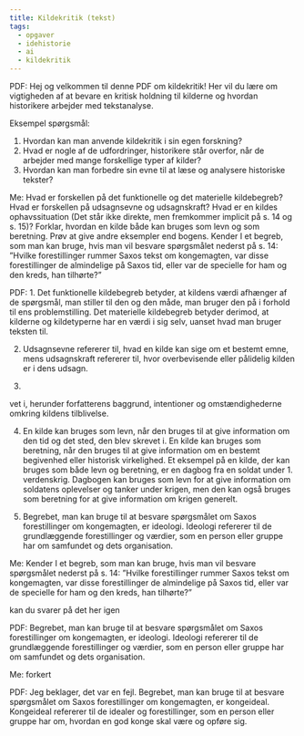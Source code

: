 ```yaml
---
title: Kildekritik (tekst)
tags:
  - opgaver
  - idehistorie
  - ai
  - kildekritik
---
```



PDF: Hej og velkommen til denne PDF om kildekritik! Her vil du lære om vigtigheden af at bevare en kritisk holdning til kilderne og hvordan historikere arbejder med tekstanalyse. 

Eksempel spørgsmål:
1. Hvordan kan man anvende kildekritik i sin egen forskning?
2. Hvad er nogle af de udfordringer, historikere står overfor, når de arbejder med mange forskellige typer af kilder?
3. Hvordan kan man forbedre sin evne til at læse og analysere historiske tekster?

Me: Hvad er forskellen på det funktionelle og det materielle kildebegreb?
Hvad er forskellen på udsagnsevne og udsagnskraft?
Hvad er en kildes ophavssituation (Det står ikke direkte, men fremkommer implicit på s. 14 og s. 15)?
Forklar, hvordan en kilde både kan bruges som levn og som beretning.  Prøv at give andre eksempler end bogens.
Kender I et begreb, som man kan bruge, hvis man vil besvare spørgsmålet nederst på s. 14: ”Hvilke forestillinger rummer Saxos tekst om kongemagten, var disse forestillinger de almindelige på Saxos tid, eller var de specielle for ham og den kreds, han tilhørte?”

PDF: 1. Det funktionelle kildebegreb betyder, at kildens værdi afhænger af de spørgsmål, man stiller til den og den måde, man bruger den på i forhold til ens problemstilling. Det materielle kildebegreb betyder derimod, at kilderne og kildetyperne har en værdi i sig selv, uanset hvad man bruger teksten til.

2. Udsagnsevne refererer til, hvad en kilde kan sige om et bestemt emne, mens udsagnskraft refererer til, hvor overbevisende eller pålidelig kilden er i dens udsagn.

3. 
vet i, herunder forfatterens baggrund, intentioner og omstændighederne omkring kildens tilblivelse.

4. En kilde kan bruges som levn, når den bruges til at give information om den tid og det sted, den blev skrevet i. En kilde kan bruges som beretning, når den bruges til at give information om en bestemt begivenhed eller historisk virkelighed. Et eksempel på en kilde, der kan bruges som både levn og beretning, er en dagbog fra en soldat under 1. verdenskrig. Dagbogen kan bruges som levn for at give information om soldatens oplevelser og tanker under krigen, men den kan også bruges som beretning for at give information om krigen generelt.

5. Begrebet, man kan bruge til at besvare spørgsmålet om Saxos forestillinger om kongemagten, er ideologi. Ideologi refererer til de grundlæggende forestillinger og værdier, som en person eller gruppe har om samfundet og dets organisation.

Me: Kender I et begreb, som man kan bruge, hvis man vil besvare spørgsmålet nederst på s. 14: ”Hvilke forestillinger rummer Saxos tekst om kongemagten, var disse forestillinger de almindelige på Saxos tid, eller var de specielle for ham og den kreds, han tilhørte?”

kan du svarer på det her igen

PDF: Begrebet, man kan bruge til at besvare spørgsmålet om Saxos forestillinger om kongemagten, er ideologi. Ideologi refererer til de grundlæggende forestillinger og værdier, som en person eller gruppe har om samfundet og dets organisation.

Me: forkert

PDF: Jeg beklager, det var en fejl. Begrebet, man kan bruge til at besvare spørgsmålet om Saxos forestillinger om kongemagten, er kongeideal. Kongeideal refererer til de idealer og forestillinger, som en person eller gruppe har om, hvordan en god konge skal være og opføre sig.